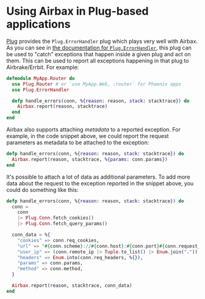 # Using Airbax in Plug-based applications

[Plug](https://github.com/elixir-lang/plug) provides the `Plug.ErrorHandler` plug which plays very well with Airbax. As you can see in [the documentation for `Plug.ErrorHandler`](https://hexdocs.pm/plug/Plug.ErrorHandler.html), this plug can be used to "catch" exceptions that happen inside a given plug and act on them. This can be used to report all exceptions happening in that plug to Airbrake/Errbit. For example:

```elixir
defmodule MyApp.Router do
  use Plug.Router # or `use MyApp.Web, :router` for Phoenix apps
  use Plug.ErrorHandler

  defp handle_errors(conn, %{reason: reason, stack: stacktrace}) do
    Airbax.report(reason, stacktrace)
  end
end
```

Airbax also supports attaching *metadata* to a reported exception. For example, in the code snippet above, we could report the request parameters as metadata to be attached to the exception:

```elixir
defp handle_errors(conn, %{reason: reason, stack: stacktrace}) do
  Airbax.report(reason, stacktrace, %{params: conn.params})
end
```

It's possible to attach a lot of data as additional parameters. To add more data about the request to the exception reported in the snippet above, you could do something like this:

```elixir
defp handle_errors(conn, %{reason: reason, stack: stacktrace}) do
  conn =
    conn
    |> Plug.Conn.fetch_cookies()
    |> Plug.Conn.fetch_query_params()

  conn_data = %{
    "cookies" => conn.req_cookies,
    "url" => "#{conn.scheme}://#{conn.host}:#{conn.port}#{conn.request_path}",
    "user_ip" => (conn.remote_ip |> Tuple.to_list() |> Enum.join(".")),
    "headers" => Enum.into(conn.req_headers, %{}),
    "params" => conn.params,
    "method" => conn.method,
  }

  Airbax.report(reason, stacktrace, conn_data)
end
```
